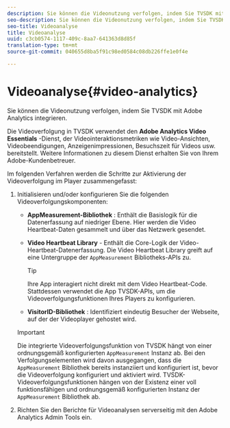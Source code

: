 ```yaml
---
description: Sie können die Videonutzung verfolgen, indem Sie TVSDK mit Adobe Analytics integrieren.
seo-description: Sie können die Videonutzung verfolgen, indem Sie TVSDK mit Adobe Analytics integrieren.
seo-title: Videoanalyse
title: Videoanalyse
uuid: c3cb0574-1117-409c-8aa7-641363d8d85f
translation-type: tm+mt
source-git-commit: 040655d8ba5f91c98ed0584c08db226ffe1e0f4e

---
```



# Videoanalyse{#video-analytics}

Sie können die Videonutzung verfolgen, indem Sie TVSDK mit Adobe Analytics integrieren.

Die Videoverfolgung in TVSDK verwendet den **Adobe Analytics Video Essentials** -Dienst, der Videointeraktionsmetriken wie Video-Ansichten, Videobeendigungen, Anzeigenimpressionen, Besuchszeit für Videos usw. bereitstellt. Weitere Informationen zu diesem Dienst erhalten Sie von Ihrem Adobe-Kundenbetreuer.

Im folgenden Verfahren werden die Schritte zur Aktivierung der Videoverfolgung im Player zusammengefasst:

1. Initialisieren und/oder konfigurieren Sie die folgenden Videoverfolgungskomponenten:

   * **AppMeasurement-Bibliothek** : Enthält die Basislogik für die Datenerfassung auf niedriger Ebene. Hier werden die Video Heartbeat-Daten gesammelt und über das Netzwerk gesendet.
   * **Video Heartbeat Library** - Enthält die Core-Logik der Video-Heartbeat-Datenerfassung. Die Video Heartbeat Library greift auf eine Untergruppe der `AppMeasurement` Bibliotheks-APIs zu.

      >[!TIP]
      >
      >Ihre App interagiert nicht direkt mit dem Video Heartbeat-Code. Stattdessen verwendet die App TVSDK-APIs, um die Videoverfolgungsfunktionen Ihres Players zu konfigurieren.

   * **VisitorID-Bibliothek** : Identifiziert eindeutig Besucher der Webseite, auf der der Videoplayer gehostet wird.
   >[!IMPORTANT]
   >
   >Die integrierte Videoverfolgungsfunktion von TVSDK hängt von einer ordnungsgemäß konfigurierten `AppMeasurement` Instanz ab. Bei den Verfolgungselementen wird davon ausgegangen, dass die `AppMeasurement` Bibliothek bereits instanziiert und konfiguriert ist, bevor die Videoverfolgung konfiguriert und aktiviert wird. TVSDK-Videoverfolgungsfunktionen hängen von der Existenz einer voll funktionsfähigen und ordnungsgemäß konfigurierten Instanz der `AppMeasurement` Bibliothek ab.

1. Richten Sie den Berichte für Videoanalysen serverseitig mit den Adobe Analytics Admin Tools ein.

